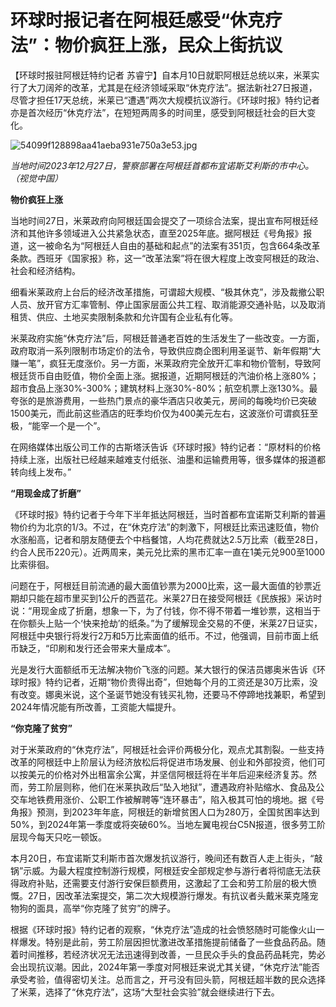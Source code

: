# 环球时报记者在阿根廷感受“休克疗法”：物价疯狂上涨，民众上街抗议

【环球时报驻阿根廷特约记者
苏睿宁】自本月10日就职阿根廷总统以来，米莱实行了大刀阔斧的改革，尤其是在经济领域采取“休克疗法”。据法新社27日报道，尽管才担任17天总统，米莱已“遭遇”两次大规模抗议游行。《环球时报》特约记者亦是首次经历“休克疗法”，在短短两周多的时间里，感受到阿根廷社会的巨大变化。

![54099f128898aa41aeba931e750a3e53.jpg](https://raw.githubusercontent.com/qqhsx/qqnews_image/main/环球时报记者在阿根廷感受“休克疗法”：物价疯狂上涨，民众上街抗议/54099f128898aa41aeba931e750a3e53.jpg)

_当地时间2023年12月27日，警察部署在阿根廷首都布宜诺斯艾利斯的市中心。（视觉中国）_

**物价疯狂上涨**

当地时间27日，米莱政府向阿根廷国会提交了一项综合法案，提出宣布阿根廷经济和其他许多领域进入公共紧急状态，直至2025年底。据阿根廷《号角报》报道，这一被命名为“阿根廷人自由的基础和起点”的法案有351页，包含664条改革条款。西班牙《国家报》称，这一“改革法案”将在很大程度上改变阿根廷的政治、社会和经济结构。

细看米莱政府上台后的经济改革措施，可谓超大规模、“极其休克”，涉及裁撤公职人员、放开官方汇率管制、停止国家层面公共工程、取消能源交通补贴，以及取消租赁、供应、土地买卖限制条款和允许国有企业私有化等。

米莱政府实施“休克疗法”后，阿根廷普通老百姓的生活发生了一些改变。一方面，政府取消一系列限制市场定价的法令，导致供应商企图利用圣诞节、新年假期“大赚一笔”，疯狂无度涨价。另一方面，米莱政府完全放开汇率和物价管制，导致阿根廷货币自由贬值，物价全面上涨。据报道，近期阿根廷的汽油价格上涨80%；超市食品上涨30%-300%；建筑材料上涨30%-80%；航空机票上涨130%。最夸张的是旅游费用，一些热门景点的豪华酒店只收美元，房间的每晚均价已突破1500美元，而此前这些酒店的旺季均价仅为400美元左右，这波涨价可谓疯狂至极，“能宰一个是一个”。

在网络媒体出版公司工作的古斯塔沃告诉《环球时报》特约记者：“原材料的价格持续上涨，出版社已经越来越难支付纸张、油墨和运输费用等，很多媒体的报道都转向线上发布。”

**“用现金成了折磨”**

《环球时报》特约记者于今年下半年抵达阿根廷，当时首都布宜诺斯艾利斯的普遍物价约为北京的1/3。不过，在“休克疗法”的刺激下，阿根廷比索迅速贬值，物价水涨船高，记者和朋友随便去个中档餐馆，人均花费就达2.5万比索（截至28日，约合人民币220元）。近两周来，美元兑比索的黑市汇率一直在1美元兑900至1000比索徘徊。

问题在于，阿根廷目前流通的最大面值钞票为2000比索，这一最大面值的钞票近期却只能在超市里买到1公斤的西蓝花。米莱27日在接受阿根廷《民族报》采访时说：“用现金成了折磨，想象一下，为了付钱，你不得不带着一堆钞票，这相当于在你额头上贴一个‘快来抢劫’的纸条。”为了缓解现金交易的不便，米莱27日证实，阿根廷中央银行将发行2万和5万比索面值的纸币。不过，他强调，目前市面上纸币缺乏，“印刷和发行还会带来大量成本”。

光是发行大面额纸币无法解决物价飞涨的问题。某大银行的保洁员娜奥米告诉《环球时报》特约记者，近期“物价贵得出奇”，但她每个月的工资还是30万比索，没有改变。娜奥米说，这个圣诞节她没有钱买礼物，还要马不停蹄地找兼职，希望到2024年情况能有所改善，工资能大幅提升。

**“你克隆了贫穷”**

对于米莱政府的“休克疗法”，阿根廷社会评价两极分化，观点尤其割裂。一些支持改革的阿根廷中上阶层认为经济放松后将促进市场发展、创业和外部投资，他们可以按美元的价格对外出租富余公寓，并坚信阿根廷将在半年后迎来经济复苏。然而，劳工阶层则称，他们在米莱执政后“坠入地狱”，遭遇政府补贴缩水、食品及公交车地铁费用涨价、公职工作被解聘等“连环暴击”，陷入极其可怕的境地。据《号角报》预测，到2023年年底，阿根廷的新增贫困人口为280万，全国贫困率达到50%，到2024年第一季度或将突破60%。当地左翼电视台C5N报道，很多劳工阶层现今每天只吃一顿饭。

本月20日，布宜诺斯艾利斯市首次爆发抗议游行，晚间还有数百人走上街头，“敲锅”示威。为最大程度控制游行规模，阿根廷安全部规定参与游行者将彻底无法获得政府补贴，还需要支付游行安保巨额费用，这激起了工会和劳工阶层的极大愤慨。27日，因改革法案提交，第二次大规模游行爆发。有抗议者头戴米莱克隆宠物狗的面具，高举“你克隆了贫穷”的牌子。

根据《环球时报》特约记者的观察，“休克疗法”造成的社会愤怒随时可能像火山一样爆发。特别是此前，劳工阶层因担忧激进改革措施提前储备了一些食品药品。随着时间推移，若经济状况无法迅速得到改善，一旦民众手头的食品药品耗完，势必会出现抗议潮。因此，2024年第一季度对阿根廷来说尤其关键，“休克疗法”能否承受考验，值得密切关注。总而言之，开弓没有回头箭，阿根廷超半数的民众选择了米莱，选择了“休克疗法”，这场“大型社会实验”就会继续进行下去。

